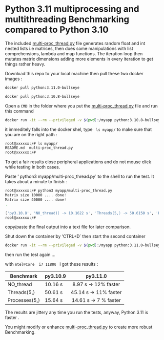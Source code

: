 

# Python 3.11 multiprocessing and multithreading Benchmarking compared to Python 3.10

 
The included [multi-proc_thread.py](multi-proc_thread.py) file generates random float and int nested lists i.e matrices, then does some manipulations with list comprehensions, lambda and map functions. The iteration loop then  mutates  matrix dimensions adding more elements in every iteration to get things rather heavy.


Download this repo to your local machine then pull these two docker images :

```bash
docker pull python:3.11.0-bullseye

docker pull python:3.10.8-bullseye

```

Open a `CMD` in the folder where you put the [multi-proc_thread.py](multi-proc_thread.py) file and run this command 


```bash
docker run -it --rm --privileged -v $(pwd):/myapp python:3.10.8-bullseye bash
```

it immeditely falls into the docker shel, type ` ls myapp/` to make sure that you are on the right path :

```bash
root@xxxxxx:/# ls myapp/
README.md  multi-proc_thread.py 
root@xxxxxx:/#
```

To get a fair results close peripheral applications and do not mouse click while testing in both cases.

Paste ' python3 myapp/multi-proc_thread.py' to the shell to run the test. It takes about a minute to finish :

```bash
root@xxxxxx:/# python3 myapp/multi-proc_thread.py
Matrix size 10000 .... done!
Matrix size 40000 .... done!
.

['py3.10.8', 'NO_thread() -> 10.1622 s', 'Threads(5,) -> 50.6150 s', 'Processes(5,) -> 15.6486 s']
root@xxxxxx:/# 
```


copy/paste  the final output into a text file for later comparison.

Shut down the container by 'CTRL+D` then start the second container 


```bash
docker run -it --rm --privileged -v $(pwd):/myapp python:3.11.0-bullseye bash

```


then run the test again  ...

with `ntel®Core  i7 11800 ` i got these results :



|Benchmark        | py3.10.9         |  py3.11.0        | 
| ------------- |-------------|:-------------:|
| NO_thread        | 10.16 s     | 8.97  s ->   12% faster     |
| Threads(5,)      | 50.61 s     | 45.14 s ->   11% faster     |
| Processes(5,)    | 15.64  s    | 14.61 s ->   7 % faster     |



The results are jittery any time you run the tests, anyway, Python 3.11 is faster . 


You might  modify or enhance [multi-proc_thread.py](multi-proc_thread.py) to create more robust Benchmarking. 






